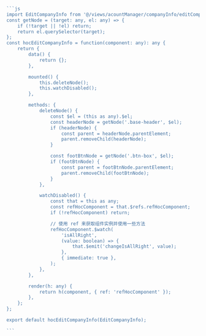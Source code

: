 ````js
```js
import EditCompanyInfo from '@/views/acountManager/companyInfo/editCompanyInfo.vue';
const getNode = (target: any, el: any) => {
    if (!target || !el) return;
    return el.querySelector(target);
};
const hocEditCompanyInfo = function(component: any): any {
    return {
        data() {
            return {};
        },

        mounted() {
            this.deleteNode();
            this.watchDisabled();
        },

        methods: {
            deleteNode() {
                const $el = (this as any).$el;
                const headerNode = getNode('.base-header', $el);
                if (headerNode) {
                    const parent = headerNode.parentElement;
                    parent.removeChild(headerNode);
                }

                const footBtnNode = getNode('.btn-box', $el);
                if (footBtnNode) {
                    const parent = footBtnNode.parentElement;
                    parent.removeChild(footBtnNode);
                }
            },

            watchDisabled() {
                const that = this as any;
                const refHocComponent = that.$refs.refHocComponent;
                if (!refHocComponent) return;

                // 使用 ref 来获取组件实例并使用一些方法
                refHocComponent.$watch(
                    'isAllRight',
                    (value: boolean) => {
                        that.$emit('changeIsAllRight', value);
                    },
                    { immediate: true },
                );
            },
        },

        render(h: any) {
            return h(component, { ref: 'refHocComponent' });
        },
    };
};

export default hocEditCompanyInfo(EditCompanyInfo);

```
````